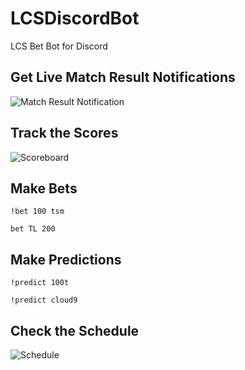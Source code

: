 # LCSDiscordBot
 LCS Bet Bot for Discord

## Get Live Match Result Notifications

![Match Result Notification](https://i.imgur.com/YDnC3DR.png)

## Track the Scores

![Scoreboard](https://i.imgur.com/hr6xF4i.png)

## Make Bets

`!bet 100 tsm`

`bet TL 200`

## Make Predictions

`!predict 100t`

`!predict cloud9`

## Check the Schedule

![Schedule](https://i.imgur.com/yI3sbWk.png)

